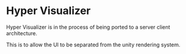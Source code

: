 # Hyper Visualizer
Hyper Visualizer is in the process of being ported to a server client
architecture.

This is to allow the UI to be separated from the unity rendering system.
